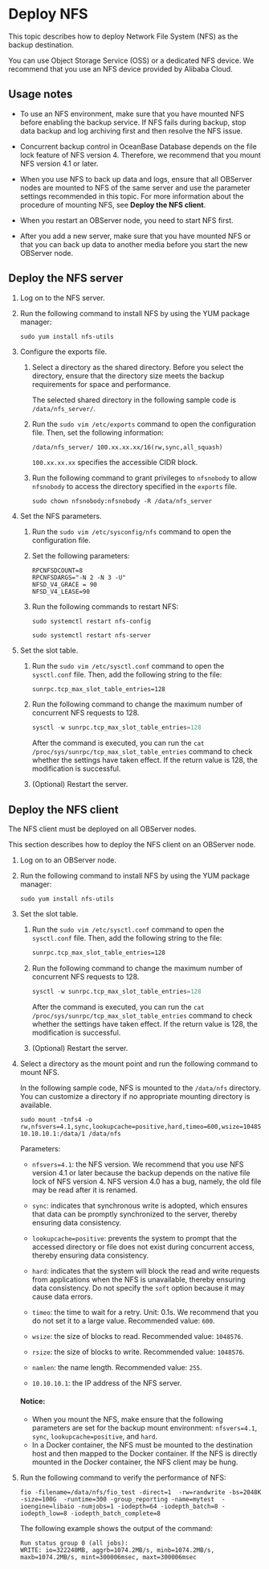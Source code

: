 # Deploy NFS

This topic describes how to deploy Network File System (NFS) as the backup destination.

You can use Object Storage Service (OSS) or a dedicated NFS device. We recommend that you use an NFS device provided by Alibaba Cloud.

## Usage notes

* To use an NFS environment, make sure that you have mounted NFS before enabling the backup service. If NFS fails during backup, stop data backup and log archiving first and then resolve the NFS issue.

* Concurrent backup control in OceanBase Database depends on the file lock feature of NFS version 4. Therefore, we recommend that you mount NFS version 4.1 or later.

* When you use NFS to back up data and logs, ensure that all OBServer nodes are mounted to NFS of the same server and use the parameter settings recommended in this topic. For more information about the procedure of mounting NFS, see **Deploy the NFS client**.

* When you restart an OBServer node, you need to start NFS first.

* After you add a new server, make sure that you have mounted NFS or that you can back up data to another media before you start the new OBServer node.

## Deploy the NFS server

1. Log on to the NFS server.

2. Run the following command to install NFS by using the YUM package manager:

   ```shell
   sudo yum install nfs-utils
   ```

3. Configure the exports file.

   1. Select a directory as the shared directory. Before you select the directory, ensure that the directory size meets the backup requirements for space and performance.

      The selected shared directory in the following sample code is `/data/nfs_server/`.

   2. Run the `sudo vim /etc/exports` command to open the configuration file. Then, set the following information:

      ```shell
      /data/nfs_server/ 100.xx.xx.xx/16(rw,sync,all_squash)
      ```

      `100.xx.xx.xx` specifies the accessible CIDR block.

   3. Run the following command to grant privileges to `nfsnobody` to allow `nfsnobody` to access the directory specified in the `exports` file.

      ```shell
      sudo chown nfsnobody:nfsnobody -R /data/nfs_server
      ```

4. Set the NFS parameters.

   1. Run the `sudo vim /etc/sysconfig/nfs` command to open the configuration file.

   2. Set the following parameters:

      ```shell
      RPCNFSDCOUNT=8
      RPCNFSDARGS="-N 2 -N 3 -U"
      NFSD_V4_GRACE = 90
      NFSD_V4_LEASE=90
      ```

   3. Run the following commands to restart NFS:

      ```shell
      sudo systemctl restart nfs-config

      sudo systemctl restart nfs-server
      ```

5. Set the slot table.

   1. Run the `sudo vim /etc/sysctl.conf` command to open the `sysctl.conf` file. Then, add the following string to the file:

      ```xml
      sunrpc.tcp_max_slot_table_entries=128
      ```

   2. Run the following command to change the maximum number of concurrent NFS requests to 128.

      ```sql
      sysctl -w sunrpc.tcp_max_slot_table_entries=128
      ```

      After the command is executed, you can run the `cat /proc/sys/sunrpc/tcp_max_slot_table_entries` command to check whether the settings have taken effect. If the return value is 128, the modification is successful.

   3. (Optional) Restart the server.

## Deploy the NFS client

The NFS client must be deployed on all OBServer nodes.

This section describes how to deploy the NFS client on an OBServer node.

1. Log on to an OBServer node.

2. Run the following command to install NFS by using the YUM package manager:

   ```shell
   sudo yum install nfs-utils
   ```

3. Set the slot table.

   1. Run the `sudo vim /etc/sysctl.conf` command to open the `sysctl.conf` file. Then, add the following string to the file:

      ```xml
      sunrpc.tcp_max_slot_table_entries=128
      ```

   2. Run the following command to change the maximum number of concurrent NFS requests to 128.

      ```sql
      sysctl -w sunrpc.tcp_max_slot_table_entries=128
      ```

      After the command is executed, you can run the `cat /proc/sys/sunrpc/tcp_max_slot_table_entries` command to check whether the settings have taken effect. If the return value is 128, the modification is successful.

   3. (Optional) Restart the server.

4. Select a directory as the mount point and run the following command to mount NFS.

   In the following sample code, NFS is mounted to the `/data/nfs` directory. You can customize a directory if no appropriate mounting directory is available.

   ```shell
   sudo mount -tnfs4 -o rw,nfsvers=4.1,sync,lookupcache=positive,hard,timeo=600,wsize=1048576,rsize=1048576,namlen=255 10.10.10.1:/data/1 /data/nfs
   ```

   Parameters:

   * `nfsvers=4.1`: the NFS version. We recommend that you use NFS version 4.1 or later because the backup depends on the native file lock of NFS version 4. NFS version 4.0 has a bug, namely, the old file may be read after it is renamed.

   * `sync`: indicates that synchronous write is adopted, which ensures that data can be promptly synchronized to the server, thereby ensuring data consistency.

   * `lookupcache=positive`: prevents the system to prompt that the accessed directory or file does not exist during concurrent access, thereby ensuring data consistency.

   * `hard`: indicates that the system will block the read and write requests from applications when the NFS is unavailable, thereby ensuring data consistency. Do not specify the `soft` option because it may cause data errors.

   * `timeo`: the time to wait for a retry. Unit: 0.1s. We recommend that you do not set it to a large value. Recommended value: `600`.

   * `wsize`: the size of blocks to read. Recommended value: `1048576`.

   * `rsize`: the size of blocks to write. Recommended value: `1048576`.

   * `namlen`: the name length. Recommended value: `255`.

   * `10.10.10.1`: the IP address of the NFS server.

   <main id="notice" type='notice'>
   <h4>Notice:</h4>
   <ul>
   <li>When you mount the NFS, make ensure that the following parameters are set for the backup mount environment: <code>nfsvers=4.1</code>, <code>sync</code>, <code>lookupcache=positive</code>, and <code>hard</code>. </li>
   <li>In a Docker container, the NFS must be mounted to the destination host and then mapped to the Docker container. If the NFS is directly mounted in the Docker container, the NFS client may be hung. </li>
   </ul>
   </main>

5. Run the following command to verify the performance of NFS:

   ```shell
   fio -filename=/data/nfs/fio_test -direct=1  -rw=randwrite -bs=2048K -size=100G  -runtime=300 -group_reporting -name=mytest  -ioengine=libaio -numjobs=1 -iodepth=64 -iodepth_batch=8 -iodepth_low=8 -iodepth_batch_complete=8
   ```

   The following example shows the output of the command:

   ```shell
   Run status group 0 (all jobs):
   WRITE: io=322240MB, aggrb=1074.2MB/s, minb=1074.2MB/s, maxb=1074.2MB/s, mint=300006msec, maxt=300006msec
   ```
